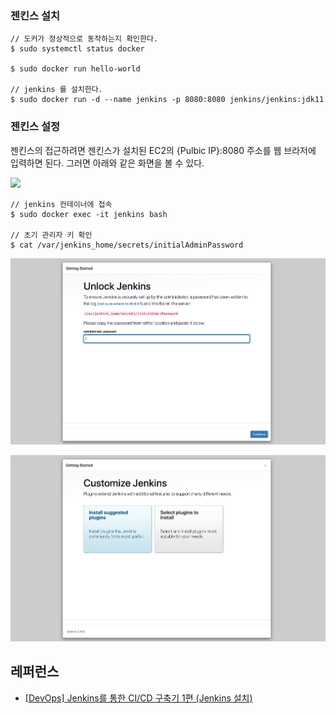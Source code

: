 
### 젠킨스 설치 ###
```
// 도커가 정상적으로 동작하는지 확인한다.
$ sudo systemctl status docker

$ sudo docker run hello-world

// jenkins 를 설치한다.
$ sudo docker run -d --name jenkins -p 8080:8080 jenkins/jenkins:jdk11
```




### 젠킨스 설정 ###
젠킨스의 접근하려면 젠킨스가 설치된 EC2의 {Pulbic IP}:8080 주소를 웹 브라저에 입력하면 된다. 그러면 아래와 같은 화면을 볼 수 있다.

![](https://github.com/gnosia93/eks-grv-mig/blob/main/tutorial/images/jenkins-0.png)


```
// jenkins 컨테이너에 접속
$ sudo docker exec -it jenkins bash

// 초기 관리자 키 확인
$ cat /var/jenkins_home/secrets/initialAdminPassword
```

![](https://github.com/gnosia93/eks-grv-mig/blob/main/tutorial/images/jenkins-1.png)

![](https://github.com/gnosia93/eks-grv-mig/blob/main/tutorial/images/jenkins-2.png)


## 레퍼런스 ##

* [[DevOps] Jenkins를 통한 CI/CD 구축기 1편 (Jenkins 설치)](https://seongwon.dev/DevOps/20220715-CICD%EA%B5%AC%EC%B6%95%EA%B8%B01/)
